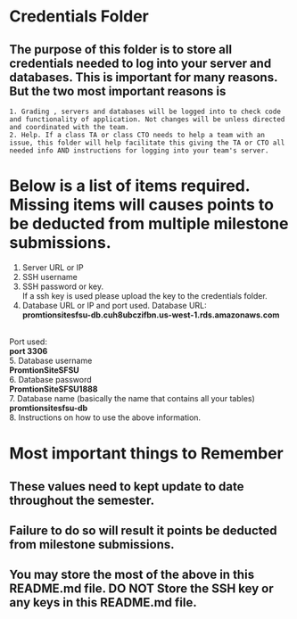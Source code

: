 # Credentials Folder

## The purpose of this folder is to store all credentials needed to log into your server and databases. This is important for many reasons. But the two most important reasons is
    1. Grading , servers and databases will be logged into to check code and functionality of application. Not changes will be unless directed and coordinated with the team.
    2. Help. If a class TA or class CTO needs to help a team with an issue, this folder will help facilitate this giving the TA or CTO all needed info AND instructions for logging into your team's server. 


# Below is a list of items required. Missing items will causes points to be deducted from multiple milestone submissions.

1. Server URL or IP
2. SSH username
3. SSH password or key.
    <br> If a ssh key is used please upload the key to the credentials folder.
4. Database URL or IP and port used.
Database URL: <br>
<strong> promtionsitesfsu-db.cuh8ubczifbn.us-west-1.rds.amazonaws.com </strong>
<br>
Port used: <br>
<strong>port 3306</strong><br>
5. Database username<br>
<strong>PromtionSiteSFSU</strong><br>
6. Database password<br>
<strong>PromtionSiteSFSU1888</strong><br>
7. Database name (basically the name that contains all your tables)<br>
<strong>promtionsitesfsu-db</strong><br>
8. Instructions on how to use the above information.

# Most important things to Remember
## These values need to kept update to date throughout the semester. <br>
## <strong>Failure to do so will result it points be deducted from milestone submissions.</strong><br>
## You may store the most of the above in this README.md file. DO NOT Store the SSH key or any keys in this README.md file.
